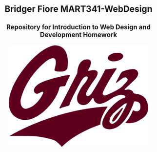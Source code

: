 # <p align= "center">Bridger Fiore MART341-WebDesign</p>
## <p align= "center">Repository for Introduction to Web Design and Development Homework</p>
<p align= "center"> 
<img width=460 hight=300 src="/Images/Montana_Griz_logo.svg.png">
</p><br/>


